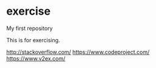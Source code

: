 # exercise
My first repository

This is for exercising.

http://stackoverflow.com/
https://www.codeproject.com/
https://www.v2ex.com/
